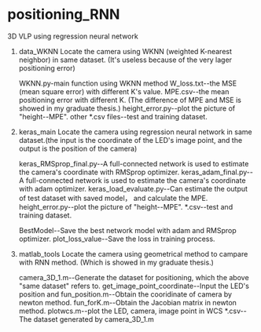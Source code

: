 # positioning_RNN
3D VLP using regression neural network

1. data_WKNN
    Locate the camera using WKNN (weighted K-nearest neighbor) in same dataset. (It's useless because of the very lager positioning error)
    
    WKNN.py-main function using WKNN method
    W_loss.txt--the MSE (mean square error) with different K's value.
    MPE.csv--the mean positioning error with different K. (The difference of MPE and MSE is showed in my graduate thesis.)
    height_error.py--plot the picture of "height--MPE".
    other *.csv files--test and training dataset.
    
2. keras_main
    Locate the camera using regression neural network in same dataset.(the input is the coordinate of the LED's image point, and the output is the position of the camera)
    
    keras_RMSprop_final.py--A full-connected network is used to estimate the camera's coordinate with RMSprop optimizer.
    keras_adam_final.py--A full-connected network is used to estimate the camera's coordinate with adam optimizer.
    keras_load_evaluate.py--Can estimate the output of test dataset with saved model， and calculate the MPE.
    height_error.py--plot the picture of "height--MPE".
    *.csv--test and training dataset.
    
    BestModel--Save the best network model with adam and RMSprop optimizer.
    plot_loss_value--Save the loss in training process.
    
3. matlab_tools
    Locate the camera using geometrical method to campare with RNN method. (Which is showed in my graduate thesis.)
    
    camera_3D_1.m--Generate the dataset for positioning, which the above "same dataset" refers to.
    get_image_point_coordinate--Input the LED's position and 
    fun_position.m--Obtain the cooridinate of camera by newton method.
    fun_forK.m--Obtain the Jacobian matrix in newton method.
    plotwcs.m--plot the LED, camera, image point in WCS
    *.csv--The dataset generated by camera_3D_1.m
    
